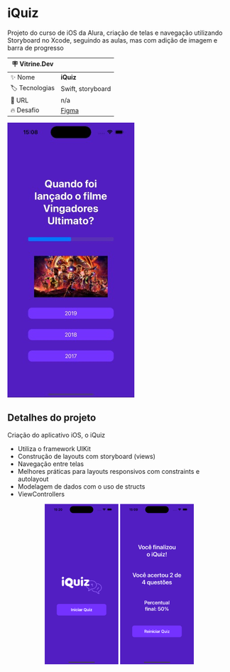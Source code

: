 # iQuiz
Projeto do curso de iOS da Alura, criação de telas e navegação utilizando Storyboard no Xcode, seguindo as aulas, mas com adição de imagem e barra de progresso


| :placard: Vitrine.Dev |     |
| -------------  | --- |
| :sparkles: Nome        | **iQuiz**
| :label: Tecnologias | Swift, storyboard
| :rocket: URL         | n/a
| :fire: Desafio     | [Figma](https://www.figma.com/file/arNzZp0KyM55CKpvlZjUOL/iQuiz?type=design&node-id=1%3A54&mode=design&t=IwrkeKUTkk90t3Yy-1)


<!-- Inserir imagem com a #vitrinedev ao final do link -->

![](https://github.com/giseletoledo/iquiz/blob/main/Simulator_Screenshot_iPhone_14_Pro.jpg?text=imagem+do+meu+projeto#vitrinedev)


## Detalhes do projeto

Criação do aplicativo iOS, o iQuiz

 - Utiliza o framework UIKit
 - Construção de layouts com storyboard (views)
 - Navegação entre telas
 - Melhores práticas para layouts responsivos com constraints e autolayout
 - Modelagem de dados com o uso de structs
 - ViewControllers

<p align="center">
<img width="33%" src="https://github.com/giseletoledo/iquiz/blob/main/Simulator%20Screenshot%20-%20iPhone%2014%20Pro%20-%202023-07-24%20at%2015.20.43.png" alt="Screenshot app iQuiz">

<img width="33%" src="https://github.com/giseletoledo/iquiz/blob/main/Simulator%20Screenshot%20-%20iPhone%2014%20Pro%20-%202023-07-24%20at%2015.09.00.png" alt="Screenshot app iQuiz">
</p>

